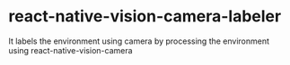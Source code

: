 # react-native-vision-camera-labeler
It labels the environment using camera by processing the environment using react-native-vision-camera
